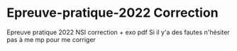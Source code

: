 # Epreuve-pratique-2022 Correction
Epreuve pratique 2022 NSI correction + exo pdf
Si il y'a des fautes n'hésiter pas à me mp pour me corriger
